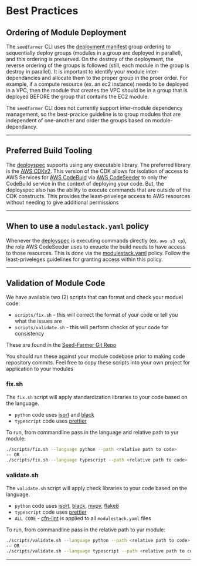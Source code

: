 # Best Practices


## Ordering of Module Deployment
The `seedfarmer` CLI uses the [deployment manifest](manifests.md) group ordering to sequentially deploy groups (modules in a group are deployed in parallel), and this ordering is preserved.  On the destroy of the deployment, the reverse ordering of the groups is followed (still, each module in the group is destroy in parallel).  It is important to identify your module inter-dependancies and allocate them to the proper group in the proer order.  For example, if a compute resource (ex. an ec2 instance) needs to be deployed in a VPC, then the module that creates the VPC should be in a group that is deployed BEFORE the group that contains the EC2 module.  

The `seedfarmer` CLI does not currently support inter-module dependency management, so the best-pracice guideline is to group modules that are independent of one-another and order the groups based on module-dependancy.


***
## Preferred Build Tooling
The [deployspec](deployspec.md) supports using any executable library.  The preferred library is the [AWS CDKv2](https://docs.aws.amazon.com/cdk/v2/guide/home.html).  This version of the CDK allows for isolation of access to AWS Services for [AWS CodeBuld](https://docs.aws.amazon.com/codebuild/latest/userguide/welcome.html) via [AWS CodeSeeder](https://aws-codeseeder.readthedocs.io/en/latest/) to only the CodeBuild service in the context of deploying your code.  But, the deployspec also has the ability to execute commands that are outside of the CDK constructs.  This provides the least-privelege access to AWS resources without needing to give additional permissions 

***
## When to use a `modulestack.yaml` policy
Whenever the [deployspec](deployspec.md) is executing commands directly (ex. `aws s3 cp`), the role AWS CodeSeeder uses to exeucte the build needs to have access to those resources. This is done via the [modulestack.yaml](modulestack.md) policy.  Follow the least-priveleges guidelines for granting access within this policy.

***
## Validation of Module Code
We have available two (2) scripts that can format and check your moduel code:
* `scripts/fix.sh` - this will correct the format of your code or tell you what the issues are
* `scripts/validate.sh` - this will perform checks of your code for consistency

These are found in the [Seed-Farmer Git Repo](https://github.com/awslabs/seed-farmer)

You should run these against your module codebase prior to making code repository commits.
Feel free to copy these scripts into your own project for application to your modules

### fix.sh
The `fix.sh` script will apply standardization libraries to your code based on the language.
* `python` code uses [isort](https://pycqa.github.io/isort/) and [black](https://black.readthedocs.io/en/stable/)
* `typescript` code uses [prettier](https://www.npmjs.com/package/prettier)

To run, from commandline pass in the language and relative path to yur module:
```bash
./scripts/fix.sh --language python --path <relative path to code>
-- OR --
./scripts/fix.sh --language typescript --path <relative path to code>
```

### validate.sh
The `validate.sh` script will apply check libraries to your code based on the language.
* `python` code uses [isort](https://pycqa.github.io/isort/), [black](https://black.readthedocs.io/en/stable/), [mypy](https://mypy.readthedocs.io/en/stable/), [flake8](https://flake8.pycqa.org/en/latest/)
* `typescript` code uses [prettier](https://www.npmjs.com/package/prettier)
* `ALL CODE` - [cfn-lint](https://github.com/aws-cloudformation/cfn-lint) is applied to all `modulestack.yaml` files

To run, from commandline pass in the relative path to yur module:
```bash
./scripts/validate.sh --language python --path <relative path to code>
-- OR --
./scripts/validate.sh --language typescript --path <relative path to code>
```
***